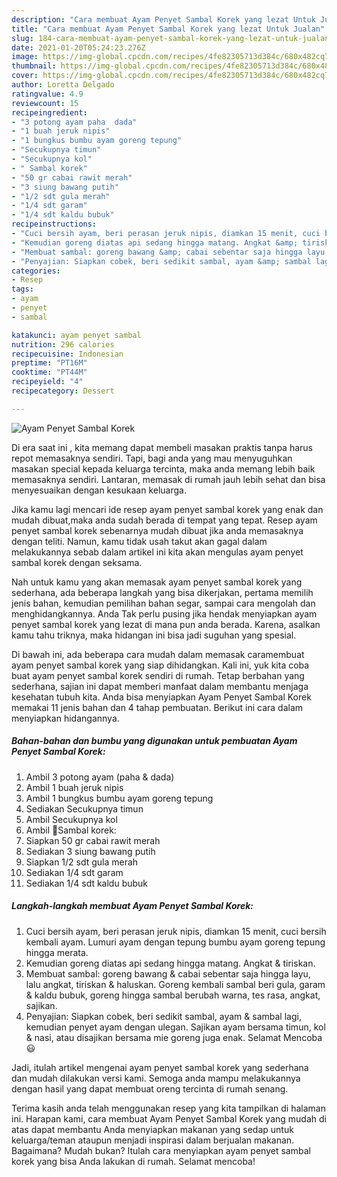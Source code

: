 ```yaml
---
description: "Cara membuat Ayam Penyet Sambal Korek yang lezat Untuk Jualan"
title: "Cara membuat Ayam Penyet Sambal Korek yang lezat Untuk Jualan"
slug: 184-cara-membuat-ayam-penyet-sambal-korek-yang-lezat-untuk-jualan
date: 2021-01-20T05:24:23.276Z
image: https://img-global.cpcdn.com/recipes/4fe82305713d384c/680x482cq70/ayam-penyet-sambal-korek-foto-resep-utama.jpg
thumbnail: https://img-global.cpcdn.com/recipes/4fe82305713d384c/680x482cq70/ayam-penyet-sambal-korek-foto-resep-utama.jpg
cover: https://img-global.cpcdn.com/recipes/4fe82305713d384c/680x482cq70/ayam-penyet-sambal-korek-foto-resep-utama.jpg
author: Loretta Delgado
ratingvalue: 4.9
reviewcount: 15
recipeingredient:
- "3 potong ayam paha  dada"
- "1 buah jeruk nipis"
- "1 bungkus bumbu ayam goreng tepung"
- "Secukupnya timun"
- "Secukupnya kol"
- " Sambal korek"
- "50 gr cabai rawit merah"
- "3 siung bawang putih"
- "1/2 sdt gula merah"
- "1/4 sdt garam"
- "1/4 sdt kaldu bubuk"
recipeinstructions:
- "Cuci bersih ayam, beri perasan jeruk nipis, diamkan 15 menit, cuci bersih kembali ayam. Lumuri ayam dengan tepung bumbu ayam goreng tepung hingga merata."
- "Kemudian goreng diatas api sedang hingga matang. Angkat &amp; tiriskan."
- "Membuat sambal: goreng bawang &amp; cabai sebentar saja hingga layu, lalu angkat, tiriskan &amp; haluskan. Goreng kembali sambal beri gula, garam &amp; kaldu bubuk, goreng hingga sambal berubah warna, tes rasa, angkat, sajikan."
- "Penyajian: Siapkan cobek, beri sedikit sambal, ayam &amp; sambal lagi, kemudian penyet ayam dengan ulegan. Sajikan ayam bersama timun, kol &amp; nasi, atau disajikan bersama mie goreng juga enak. Selamat Mencoba 😃"
categories:
- Resep
tags:
- ayam
- penyet
- sambal

katakunci: ayam penyet sambal 
nutrition: 296 calories
recipecuisine: Indonesian
preptime: "PT16M"
cooktime: "PT44M"
recipeyield: "4"
recipecategory: Dessert

---
```



![Ayam Penyet Sambal Korek](https://img-global.cpcdn.com/recipes/4fe82305713d384c/680x482cq70/ayam-penyet-sambal-korek-foto-resep-utama.jpg)

Di era  saat ini , kita memang dapat membeli masakan praktis tanpa harus repot memasaknya sendiri. Tapi, bagi anda yang mau menyuguhkan masakan special kepada keluarga tercinta, maka anda memang lebih baik memasaknya sendiri. Lantaran, memasak di rumah jauh lebih sehat dan bisa menyesuaikan dengan kesukaan keluarga.

Jika kamu lagi mencari ide resep ayam penyet sambal korek yang enak dan mudah dibuat,maka anda sudah berada di tempat yang tepat. Resep ayam penyet sambal korek  sebenarnya mudah dibuat jika anda memasaknya dengan teliti. Namun, kamu tidak usah takut akan gagal dalam melakukannya 
sebab dalam artikel ini kita akan mengulas ayam penyet sambal korek dengan seksama.  



Nah untuk kamu yang akan memasak ayam penyet sambal korek yang sederhana, ada beberapa langkah yang bisa dikerjakan, pertama memilih jenis bahan, kemudian pemilihan bahan segar, sampai cara mengolah dan menghidangkannya. Anda Tak perlu pusing jika hendak menyiapkan ayam penyet sambal korek yang lezat di mana pun anda berada. Karena, asalkan kamu  tahu triknya, maka hidangan ini bisa jadi suguhan yang spesial.

Di bawah ini, ada beberapa cara mudah dalam memasak caramembuat ayam penyet sambal korek yang siap dihidangkan. Kali ini, yuk kita coba buat ayam penyet sambal korek sendiri di rumah. Tetap berbahan yang sederhana, sajian ini dapat memberi manfaat dalam membantu menjaga kesehatan tubuh kita. Anda bisa menyiapkan Ayam Penyet Sambal Korek memakai 11 jenis bahan dan 4 tahap pembuatan. Berikut ini cara dalam menyiapkan hidangannya.

<!--inarticleads1-->

##### Bahan-bahan dan bumbu yang digunakan untuk pembuatan Ayam Penyet Sambal Korek:

1. Ambil 3 potong ayam (paha &amp; dada)
1. Ambil 1 buah jeruk nipis
1. Ambil 1 bungkus bumbu ayam goreng tepung
1. Sediakan Secukupnya timun
1. Ambil Secukupnya kol
1. Ambil  🍥Sambal korek:
1. Siapkan 50 gr cabai rawit merah
1. Sediakan 3 siung bawang putih
1. Siapkan 1/2 sdt gula merah
1. Sediakan 1/4 sdt garam
1. Sediakan 1/4 sdt kaldu bubuk




<!--inarticleads2-->

##### Langkah-langkah membuat Ayam Penyet Sambal Korek:

1. Cuci bersih ayam, beri perasan jeruk nipis, diamkan 15 menit, cuci bersih kembali ayam. Lumuri ayam dengan tepung bumbu ayam goreng tepung hingga merata.
1. Kemudian goreng diatas api sedang hingga matang. Angkat &amp; tiriskan.
1. Membuat sambal: goreng bawang &amp; cabai sebentar saja hingga layu, lalu angkat, tiriskan &amp; haluskan. Goreng kembali sambal beri gula, garam &amp; kaldu bubuk, goreng hingga sambal berubah warna, tes rasa, angkat, sajikan.
1. Penyajian: Siapkan cobek, beri sedikit sambal, ayam &amp; sambal lagi, kemudian penyet ayam dengan ulegan. Sajikan ayam bersama timun, kol &amp; nasi, atau disajikan bersama mie goreng juga enak. Selamat Mencoba 😃




Jadi, itulah artikel mengenai  ayam penyet sambal korek  yang sederhana dan mudah dilakukan versi kami. Semoga anda mampu melakukannya dengan hasil yang dapat membuat oreng tercinta di rumah senang. 

Terima kasih anda telah menggunakan resep yang kita tampilkan di halaman ini. Harapan kami, cara membuat  Ayam Penyet Sambal Korek yang mudah di atas dapat membantu Anda menyiapkan makanan yang sedap untuk keluarga/teman ataupun menjadi inspirasi dalam berjualan makanan. Bagaimana? Mudah bukan? Itulah cara menyiapkan ayam penyet sambal korek yang bisa Anda lakukan di rumah. Selamat mencoba!

